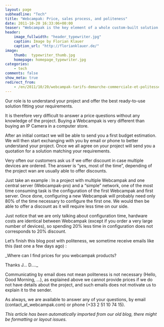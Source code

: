 ```yaml
---
layout: page
subheadline: "Tech"
title: "Webcampak: Price, sales process, and politeness"
date: 2011-10-20 16:33:06+00:00
teaser: "Webcampak is the key element of a whole custom-built solution based upon our customers’ needs and requirements. This is a complex product which might, in some cases, require competences in a wide variety of areas."
header:
    image_fullwidth: "header_typewriter.jpg"
    caption: Image by Florian Klauer
    caption_url: "http://florianklauer.de/"
image:
    thumb:  typewriter_thumb.jpg
    homepage: homepage_typewriter.jpg
categories:
    - tech
comments: false
show_meta: true
redirect_from:
    - /en/2011/10/20/webcampak-tarifs-demarche-commerciale-et-politesse/
---
```

Our role is to understand your project and offer the best ready-to-use solution fitting your requirements.

It is therefore very difficult to answer a price questions without any knowledge of the project. Buying a Webcampak is very different than buying an IP Camera in a computer store.

After an initial contact we will be able to send you a first budget estimation. We will then start exchanging with you by email or phone to better understand your project. Once we all agree on your project will send you a quotation for a solution matching your requirements.

Very often our customers ask us if we offer discount in case multiple devices are ordered. The answer is “yes, most of the time”, depending of the project wan are usually able to offer discounts.

Just take an example : In a project with multiple Webcampak and one central server (Webcampak-pro) and a “simple” network, one of the most time consuming task is the configuration of the first Webcampak and first server. Once done, configuring a new Webcampak will probably need only 80% of the time necessary to configure the first one. We would then be able to offer a discount as it will require less time on our side.

Just notice that we are only talking about configuration time, hardware costs are identical between Webcampak (except if you order a very large number of devices), so spending 20% less time in configuration does not corresponds to 20% discount.

Let’s finish this blog post with politeness, we sometime receive emails like this (last one a few days ago) :

_Where can I find prices for you webcampak products?

Thanks J… D…._

Communicating by email does not mean politeness is not necessary (Hello, Good Morning, …), as explained above we cannot provide prices if we do not have details about the project, and such emails does not motivate us to explain it to the sender.

As always, we are available to answer any of your questions, by email (contact_at_webcampak.com) or phone (+33 2 51 10 74 15).

_This article has been automatically imported from our old blog, there might be formatting or layout issues._
